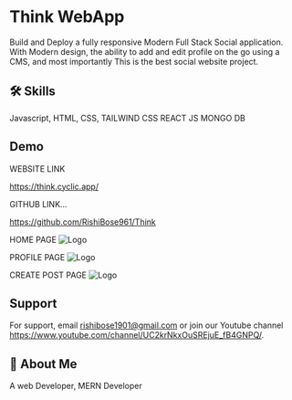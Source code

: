 
# Think WebApp
Build and Deploy a fully responsive Modern Full Stack Social application. With Modern 
design, the ability to add and edit profile on the go using a CMS, and most importantly
This is the best social website project.


## 🛠 Skills
Javascript,
HTML,
CSS,
TAILWIND CSS
REACT JS
MONGO DB

## Demo

WEBSITE LINK

https://think.cyclic.app/

GITHUB LINK...

https://github.com/RishiBose961/Think



HOME PAGE
![Logo](https://firebasestorage.googleapis.com/v0/b/waoa-f8825.appspot.com/o/Capture1.PNG?alt=media&token=d2687fa4-d234-4403-bde7-01438d39dbde)

PROFILE PAGE
![Logo](https://firebasestorage.googleapis.com/v0/b/waoa-f8825.appspot.com/o/Capture.PNG?alt=media&token=0ab2ee76-8760-4327-80d9-2c1358a1a9b7)

CREATE POST PAGE
![Logo](https://firebasestorage.googleapis.com/v0/b/waoa-f8825.appspot.com/o/Capture3.PNG?alt=media&token=c3727edf-69be-4a4b-8d0a-3491f9d883fc)

## Support

For support, email rishibose1901@gmail.com or 
join our Youtube channel https://www.youtube.com/channel/UC2krNkxOuSREjuE_fB4GNPQ/.


## 🚀 About Me
A web Developer, MERN Developer


